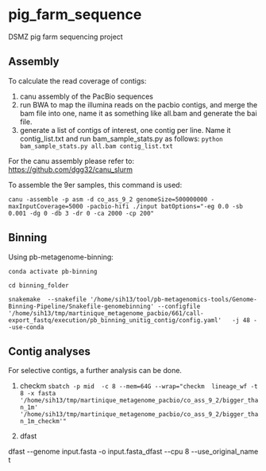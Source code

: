 
# pig_farm_sequence
DSMZ pig farm sequencing project

## Assembly
To calculate the read coverage of contigs:

 1. canu assembly of the PacBio sequences
 2. run BWA to map the illumina reads on the pacbio contigs, and merge the bam file into one, name it as something like all.bam and generate the bai file.
 3. generate a list of contigs of interest, one contig per line. Name it contig_list.txt and run bam_sample_stats.py as follows:
`python bam_sample_stats.py all.bam contig_list.txt`

For the canu assembly please refer to:
 https://github.com/dgg32/canu_slurm
 
To assemble the 9er samples, this command is used:

`canu -assemble -p asm -d co_ass_9_2 genomeSize=500000000 -maxInputCoverage=5000 -pacbio-hifi ./input batOptions="-eg 0.0 -sb 0.001 -dg 0 -db 3 -dr 0 -ca 2000 -cp 200"`

## Binning
Using pb-metagenome-binning:

`conda activate pb-binning`

`cd binning_folder`

`snakemake  --snakefile '/home/sih13/tool/pb-metagenomics-tools/Genome-Binning-Pipeline/Snakefile-genomebinning' --configfile '/home/sih13/tmp/martinique_metagenome_pacbio/661/call-export_fastq/execution/pb_binning_unitig_contig/config.yaml'   -j 48 --use-conda`

## Contig analyses
For selective contigs, a further analysis can be done.

1. checkm
`sbatch -p mid  -c 8 --mem=64G --wrap="checkm  lineage_wf -t 8 -x fasta '/home/sih13/tmp/martinique_metagenome_pacbio/co_ass_9_2/bigger_than_1m' '/home/sih13/tmp/martinique_metagenome_pacbio/co_ass_9_2/bigger_than_1m_checkm'"`

2. dfast

dfast --genome input.fasta -o input.fasta_dfast --cpu 8 --use_original_name t
